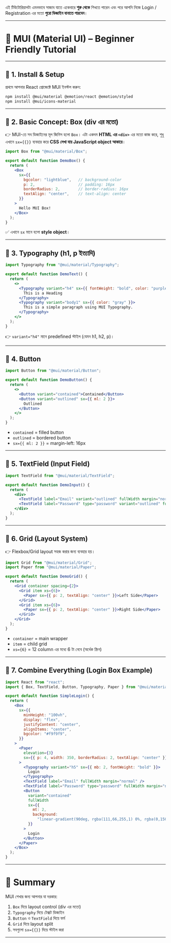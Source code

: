 
এই টিউটোরিয়ালটা এমনভাবে সাজাব যাতে একেবারে **শুরু থেকে** শিখতে পারেন এবং পরে আপনি নিজে Login / Registration এর মতো **পুরো ডিজাইন বানাতে পারবেন**।

---

# 📘 MUI (Material UI) – Beginner Friendly Tutorial

---

## 🔹 1. Install & Setup

প্রথমে আপনার React প্রোজেক্টে MUI ইনস্টল করুন:

```bash
npm install @mui/material @emotion/react @emotion/styled
npm install @mui/icons-material
```

---

## 🔹 2. Basic Concept: Box (div এর মতো)

👉 MUI-তে সব ডিজাইনের মূল জিনিস হলো `Box`।
এটা একদম **HTML এর `<div>`** এর মতো কাজ করে, শুধু এখানে `sx={{}}` ব্যবহার করে **CSS লেখা যায় JavaScript object আকারে**।

```jsx
import Box from "@mui/material/Box";

export default function DemoBox() {
  return (
    <Box
      sx={{
        bgcolor: "lightblue",   // background-color
        p: 2,                   // padding: 16px
        borderRadius: 2,        // border-radius: 16px
        textAlign: "center",    // text-align: center
      }}
    >
      Hello MUI Box!
    </Box>
  );
}
```

✅ এখানে `sx` মানে হলো **style object**।

---

## 🔹 3. Typography (h1, p ইত্যাদি)

```jsx
import Typography from "@mui/material/Typography";

export default function DemoText() {
  return (
    <>
      <Typography variant="h4" sx={{ fontWeight: "bold", color: "purple" }}>
        This is a Heading
      </Typography>
      <Typography variant="body1" sx={{ color: "gray" }}>
        This is a simple paragraph using MUI Typography.
      </Typography>
    </>
  );
}
```

👉 `variant="h4"` মানে predefined স্টাইল (যেমন h1, h2, p)।

---

## 🔹 4. Button

```jsx
import Button from "@mui/material/Button";

export default function DemoButton() {
  return (
    <>
      <Button variant="contained">Contained</Button>
      <Button variant="outlined" sx={{ ml: 2 }}>
        Outlined
      </Button>
    </>
  );
}
```

* `contained` = filled button
* `outlined` = bordered button
* `sx={{ ml: 2 }}` = margin-left: 16px

---

## 🔹 5. TextField (Input Field)

```jsx
import TextField from "@mui/material/TextField";

export default function DemoInput() {
  return (
    <div>
      <TextField label="Email" variant="outlined" fullWidth margin="normal" />
      <TextField label="Password" type="password" variant="outlined" fullWidth margin="normal" />
    </div>
  );
}
```

---

## 🔹 6. Grid (Layout System)

👉 Flexbox/Grid layout সহজ করার জন্য ব্যবহার হয়।

```jsx
import Grid from "@mui/material/Grid";
import Paper from "@mui/material/Paper";

export default function DemoGrid() {
  return (
    <Grid container spacing={2}>
      <Grid item xs={6}>
        <Paper sx={{ p: 2, textAlign: "center" }}>Left Side</Paper>
      </Grid>
      <Grid item xs={6}>
        <Paper sx={{ p: 2, textAlign: "center" }}>Right Side</Paper>
      </Grid>
    </Grid>
  );
}
```

* `container` = main wrapper
* `item` = child grid
* `xs={6}` = 12 column এর মধ্যে 6 টা নেবে (অর্ধেক স্ক্রিন)

---

## 🔹 7. Combine Everything (Login Box Example)

```jsx
import React from "react";
import { Box, TextField, Button, Typography, Paper } from "@mui/material";

export default function SimpleLogin() {
  return (
    <Box
      sx={{
        minHeight: "100vh",
        display: "flex",
        justifyContent: "center",
        alignItems: "center",
        bgcolor: "#f9f9f9",
      }}
    >
      <Paper
        elevation={3}
        sx={{ p: 4, width: 350, borderRadius: 2, textAlign: "center" }}
      >
        <Typography variant="h5" sx={{ mb: 2, fontWeight: "bold" }}>
          Login
        </Typography>
        <TextField label="Email" fullWidth margin="normal" />
        <TextField label="Password" type="password" fullWidth margin="normal" />
        <Button
          variant="contained"
          fullWidth
          sx={{
            mt: 2,
            background:
              "linear-gradient(90deg, rgba(111,66,255,1) 0%, rgba(0,150,255,1) 100%)",
          }}
        >
          Login
        </Button>
      </Paper>
    </Box>
  );
}
```

---

# 🎯 Summary

MUI শেখার জন্য আপনার যা দরকার:

1. `Box` দিয়ে layout control (div এর মতো)
2. `Typography` দিয়ে টেক্সট ডিজাইন
3. `Button` ও `TextField` দিয়ে ফর্ম
4. `Grid` দিয়ে layout split
5. সবগুলো `sx={{}}` দিয়ে স্টাইল করা

---

